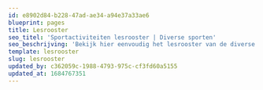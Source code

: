 ```yaml
---
id: e8902d84-b228-47ad-ae34-a94e37a33ae6
blueprint: pages
title: Lesrooster
seo_titel: 'Sportactiviteiten lesrooster | Diverse sporten'
seo_beschrijving: 'Bekijk hier eenvoudig het lesrooster van de diverse sportactiviteiten van Active & Fit! ✓Eenvoudig online!'
template: lesrooster
slug: lesrooster
updated_by: c362059c-1988-4793-975c-cf3fd60a5155
updated_at: 1684767351
---
```

